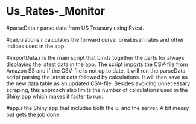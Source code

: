 # Us_Rates-_Monitor
#parseData.r parse data from US Treasury using Rvest.

#calculations.r calculates the forward curve, breakeven rates and other indices used in the app.

#importData.r is the main script that binds together the parts for always displaying the latest data in the app. The script imports the CSV-file from Amazon S3 and if the CSV-file is not up to date, it will run the parseData script parsing the latest data followed by calculations. It will then save as the new data table as an updated CSV-file. Besides avoiding unnecessary scraping, this approach also limits the number of calculations used in the Shiny app which makes it faster to run.

#app.r the Shiny app that includes both the ui and the server. A bit messy but gets the job done.

